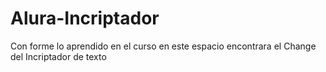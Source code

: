 # Alura-Incriptador
Con forme lo aprendido en el curso en este espacio encontrara el Change del Incriptador de texto
